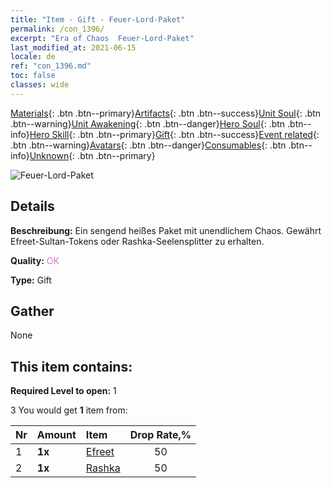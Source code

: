 ```yaml
---
title: "Item - Gift - Feuer-Lord-Paket"
permalink: /con_1396/
excerpt: "Era of Chaos  Feuer-Lord-Paket"
last_modified_at: 2021-06-15
locale: de
ref: "con_1396.md"
toc: false
classes: wide
---
```

 [Materials](/ItemsDE/){: .btn .btn--primary}[Artifacts](/ItemsDE/Artifacts/){: .btn .btn--success}[Unit Soul](/ItemsDE/UnitSoul/){: .btn .btn--warning}[Unit Awakening](/ItemsDE/UnitAwakening/){: .btn .btn--danger}[Hero Soul](/ItemsDE/HeroSoul/){: .btn .btn--info}[Hero Skill](/ItemsDE/HeroSkill/){: .btn .btn--primary}[Gift](/ItemsDE/Gift/){: .btn .btn--success}[Event related](/ItemsDE/Events/){: .btn .btn--warning}[Avatars](/ItemsDE/Avatars/){: .btn .btn--danger}[Consumables](/ItemsDE/Consumables/){: .btn .btn--info}[Unknown](/ItemsDE/Unknown/){: .btn .btn--primary}

 ![Feuer-Lord-Paket](/images/t/i_907010.png)

## Details
 **Beschreibung:** Ein sengend heißes Paket mit unendlichem Chaos. Gewährt Efreet-Sultan-Tokens oder Rashka-Seelensplitter zu erhalten.

 **Quality:** <span style="color: #DA70D6">OK</span>

 **Type:** Gift

## Gather

  None

## This item contains:

 **Required Level to open:** 1

 3 You would get **1** item  from:

  | Nr | Amount |     Item    | Drop Rate,% |
  |:---|:-------|:------------|:---------:|
  | 1 |  **1x** | [Efreet](/ItemsDE/unt_231/) | 50 | 
  | 2 |  **1x** | [Rashka](/ItemsDE/her_384/) | 50 | 
